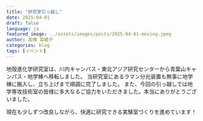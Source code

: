 ```yaml
---
title: "研究室引っ越し"
date: 2025-04-01
draft: false
language: ja
featured_image: ../assets/images/posts/2025-04-01-moving.jpeg
author: 高橋 菜緒子
categories: blog
tags: [イベント]
---
```


地殻進化学研究室は、川内キャンパス・東北アジア研究センターから青葉山キャンパス・地学棟へ移転しました。
当研究室にあるラマン分光装置も無事に地学棟に搬入し、立ち上げまで順調に完了しました。
また、今回の引っ越しでは地学専攻技術室の皆様に多大なるご協力をいただきました。本当にありがとうございました。

現在も少しずつ改良しながら、快適に研究できる実験室づくりを進めています！
